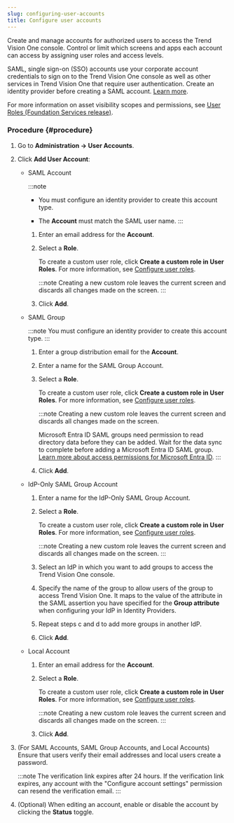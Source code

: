 ```yaml
---
slug: configuring-user-accounts
title: Configure user accounts
---
```


Create and manage accounts for authorized users to access the Trend Vision One console. Control or limit which screens and apps each account can access by assigning user roles and access levels.

SAML, single sign-on (SSO) accounts use your corporate account credentials to sign on to the Trend Vision One console as well as other services in Trend Vision One that require user authentication. Create an identity provider before creating a SAML account. [Learn more](identity-providers.md).

For more information on asset visibility scopes and permissions, see [User Roles (Foundation Services release)](user-roles-foundation-services.md).

### Procedure {#procedure}

1.  Go to **Administration → User Accounts**.

2.  Click **Add User Account**:

    - SAML Account

      :::note
      - You must configure an identity provider to create this account type.

      - The **Account** must match the SAML user name.
      :::

      1.  Enter an email address for the **Account**.

      2.  Select a **Role**.

          To create a custom user role, click **Create a custom role in User Roles**. For more information, see [Configure user roles](configuring-user-roles.md).

          :::note
          Creating a new custom role leaves the current screen and discards all changes made on the screen.
          :::

      3.  Click **Add**.

    - SAML Group

      :::note
      You must configure an identity provider to create this account type.
      :::

      1.  Enter a group distribution email for the **Account**.

      2.  Enter a name for the SAML Group Account.

      3.  Select a **Role**.

          To create a custom user role, click **Create a custom role in User Roles**. For more information, see [Configure user roles](configuring-user-roles.md).

          :::note
          Creating a new custom role leaves the current screen and discards all changes made on the screen.

          Microsoft Entra ID SAML groups need permission to read directory data before they can be added. Wait for the data sync to complete before adding a Microsoft Entra ID SAML group. [Learn more about access permissions for Microsoft Entra ID](integration-aad-third-party.md).
          :::

      4.  Click **Add**.

    - IdP-Only SAML Group Account

      1.  Enter a name for the IdP-Only SAML Group Account.

      2.  Select a **Role**.

          To create a custom user role, click **Create a custom role in User Roles**. For more information, see [Configure user roles](configuring-user-roles.md).

          :::note
          Creating a new custom role leaves the current screen and discards all changes made on the screen.
          :::

      3.  Select an IdP in which you want to add groups to access the Trend Vision One console.

      4.  Specify the name of the group to allow users of the group to access Trend Vision One. It maps to the value of the attribute in the SAML assertion you have specified for the **Group attribute** when configuring your IdP in Identity Providers.

      5.  Repeat steps c and d to add more groups in another IdP.

      6.  Click **Add**.

    - Local Account

      1.  Enter an email address for the **Account**.

      2.  Select a **Role**.

          To create a custom user role, click **Create a custom role in User Roles**. For more information, see [Configure user roles](configuring-user-roles.md).

          :::note
          Creating a new custom role leaves the current screen and discards all changes made on the screen.
          :::

      3.  Click **Add**.

3.  (For SAML Accounts, SAML Group Accounts, and Local Accounts) Ensure that users verify their email addresses and local users create a password.

    :::note
    The verification link expires after 24 hours. If the verification link expires, any account with the "Configure account settings" permission can resend the verification email.
    :::

4.  (Optional) When editing an account, enable or disable the account by clicking the **Status** toggle.
